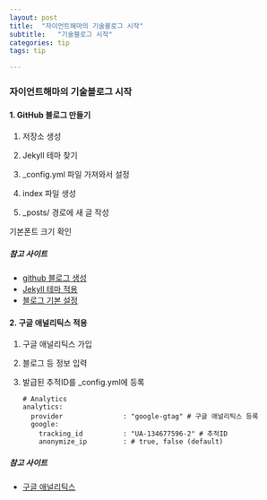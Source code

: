 ```yaml
---
layout: post
title:  "자이언트해마의 기술블로그 시작"
subtitle:   "기술블로그 시작"
categories: tip
tags: tip

---
```




### 자이언트해마의 기술블로그 시작


#### 1. GitHub 블로그 만들기

1. 저장소 생성

2. Jekyll 테마 찾기

3. _config.yml 파일 가져와서 설정

4. index 파일 생성

5. _posts/ 경로에 새 글 작성

기본폰트 크기 확인

#####   참고 사이트

- [github 블로그 생성](https://dreamgonfly.github.io/2018/01/27/jekyll-remote-theme.html)
- [Jekyll 테마 적용](https://github.com/mmistakes/minimal-mistakes)
- [블로그 기본 설정](https://devinlife.com/howto%20github%20pages/blog-config)


#### 2. 구글 애널리틱스 적용

1. 구글 애널리틱스 가입

2. 블로그 등 정보 입력

3. 발급된 추적ID를 _config.yml에 등록

   ```
   # Analytics
   analytics:
     provider               : "google-gtag" # 구글 애널리틱스 등록
     google:
       tracking_id          : "UA-134677596-2" # 추적ID
       anonymize_ip         : # true, false (default)
   ```



#####   참고 사이트

- [구글 애널리틱스](https://blogchannel.tistory.com/149)
